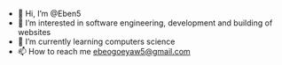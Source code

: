 - 👋 Hi, I’m @Eben5
- 👀 I’m interested in software engineering, development and building of websites
- 🌱 I’m currently learning computers science
- 📫 How to reach me ebeogoeyaw5@gmail.com

<!---
Eben5/Eben5 is a ✨ special ✨ repository because its `README.md` (this file) appears on your GitHub profile.
You can click the Preview link to take a look at your changes.
--->
